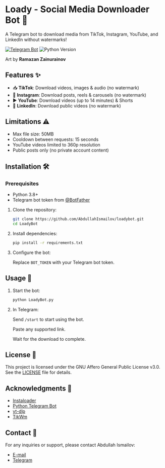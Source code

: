 # Loady - Social Media Downloader Bot 🤖

A Telegram bot to download media from TikTok, Instagram, YouTube, and LinkedIn without watermarks!

[![Telegram Bot](https://img.shields.io/badge/Telegram-%40dwnloadybot-blue)](https://t.me/dwnloadybot)
![Python Version](https://img.shields.io/badge/Python-3.8%2B-green)

Art by **Ramazan Zainurainov**

## Features ✨
- 📥 **TikTok**: Download videos, images & audio (no watermark)
- 📸 **Instagram**: Download posts, reels & carousels (no watermark)
- ▶️ **YouTube**: Download videos (up to 14 minutes) & Shorts
- 💼 **LinkedIn**: Download public videos (no watermark)

## Limitations ⚠️
- Max file size: 50MB
- Cooldown between requests: 15 seconds
- YouTube videos limited to 360p resolution
- Public posts only (no private account content)

## Installation 🛠️

### Prerequisites
- Python 3.8+
- Telegram bot token from [@BotFather](https://t.me/BotFather)

1. Clone the repository:
   ```bash
   git clone https://github.com/AbdullahIsmailov/loadybot.git
   cd LoadyBot
2. Install dependencies:
   ```bash
   pip install -r requirements.txt
3. Configure the bot:

    Replace ```BOT_TOKEN``` with your Telegram bot token.


## Usage 🚀
1. Start the bot:
   ```bash
   python LoadyBot.py
2. In Telegram: 

    Send ```/start``` to start using the bot.

    Paste any supported link.

    Wait for the download to complete.

## License 📄
This project is licensed under the GNU Affero General Public License v3.0. See the [LICENSE](https://github.com/AbdullahIsmailov/loadybot/blob/main/LICENSE) file for details.

## Acknowledgments 🙏
- [Instaloader](https://instaloader.github.io/)
- [Python Telegram Bot](https://github.com/python-telegram-bot/python-telegram-bot)
- [yt-dlp](https://github.com/yt-dlp/yt-dlp)
- [TikWm](https://www.tikwm.com/)

## Contact 📧
For any inquiries or support, please contact Abdullah Ismailov:
- [E-mail](abdullahismailov451@gmail.com)
- [Telegram](https://t.me/AbdullahIsmailov)